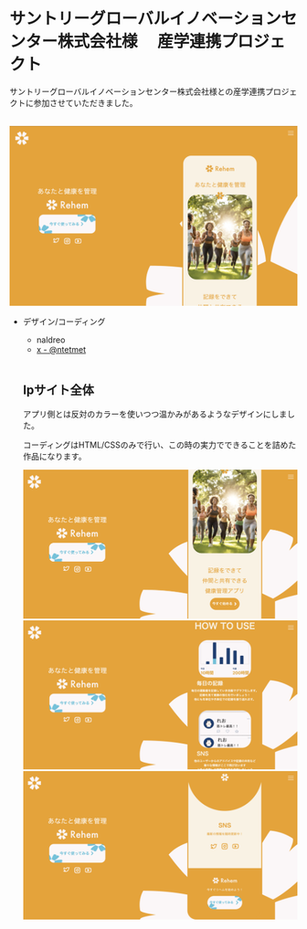 # サントリーグローバルイノベーションセンター株式会社様　 産学連携プロジェクト

サントリーグローバルイノベーションセンター株式会社様との産学連携プロジェクトに参加させていただきました。

<br>

<img src="image.png">

- デザイン/コーディング
  - naldreo
  - [x - @ntetmet](https://x.com/ntetmet)
  
  <br>
  
  ## lpサイト全体
  アプリ側とは反対のカラーを使いつつ温かみがあるようなデザインにしました。

  コーディングはHTML/CSSのみで行い、この時の実力でできることを詰めた作品になります。

  <img src="img-2.png">

   <img src="img-3.png">

    <img src="img-4.png">

  

  

  
  

    
  




